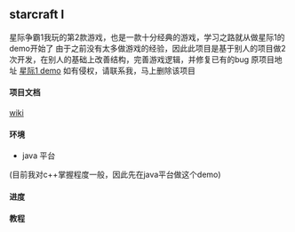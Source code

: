 ## starcraft I
星际争霸1我玩的第2款游戏，也是一款十分经典的游戏，学习之路就从做星际1的demo开始了
由于之前没有太多做游戏的经验，因此此项目是基于别人的项目做2次开发，在别人的基础上改善结构，完善游戏逻辑，并修复已有的bug
原项目地址 [星际1 demo](https://code.google.com/archive/p/jstarcraft-one/)
如有侵权，请联系我，马上删除该项目

#### 项目文档
[wiki](https://github.com/fancysherry/StarCraftI/blob/master/WIKI.md)

#### 环境
   * java 平台

   (目前我对c++掌握程度一般，因此先在java平台做这个demo)

#### 进度

#### 教程

